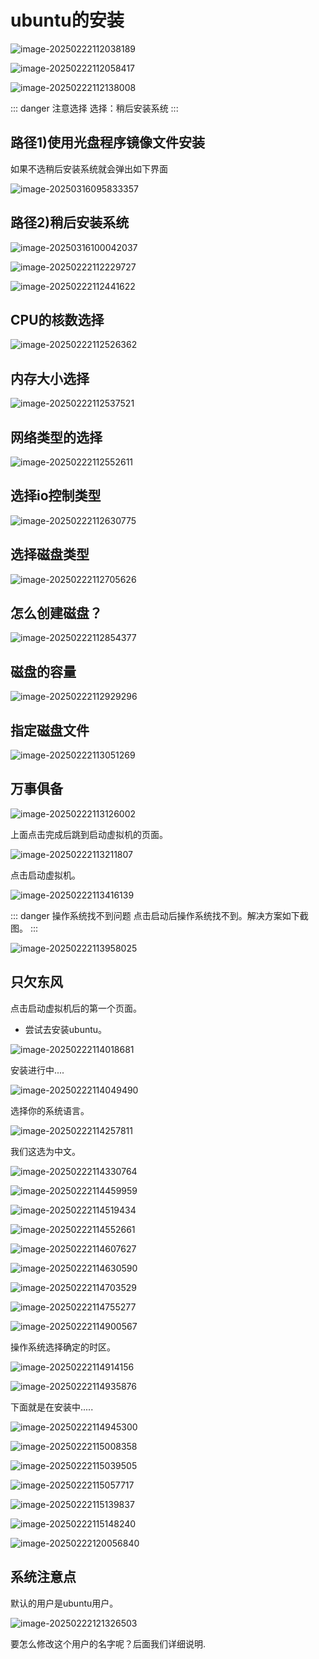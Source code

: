 # ubuntu的安装





![image-20250222112038189](demo02_2025_02_22.assets/image-20250222112038189.png)







![image-20250222112058417](demo02_2025_02_22.assets/image-20250222112058417.png)









![image-20250222112138008](demo02_2025_02_22.assets/image-20250222112138008.png)



::: danger 注意选择
选择：稍后安装系统
:::

## 路径1)使用光盘程序镜像文件安装

如果不选稍后安装系统就会弹出如下界面



![image-20250316095833357](demo02_2025_02_22.assets/image-20250316095833357.png)





## 路径2)稍后安装系统

![image-20250316100042037](demo02_2025_02_22.assets/image-20250316100042037.png)





![image-20250222112229727](demo02_2025_02_22.assets/image-20250222112229727.png)









![image-20250222112441622](demo02_2025_02_22.assets/image-20250222112441622.png)





## CPU的核数选择



![image-20250222112526362](demo02_2025_02_22.assets/image-20250222112526362.png)







## 内存大小选择



![image-20250222112537521](demo02_2025_02_22.assets/image-20250222112537521.png)





## 网络类型的选择



![image-20250222112552611](demo02_2025_02_22.assets/image-20250222112552611.png)







## 选择io控制类型



![image-20250222112630775](demo02_2025_02_22.assets/image-20250222112630775.png)





## 选择磁盘类型



![image-20250222112705626](demo02_2025_02_22.assets/image-20250222112705626.png)





## 怎么创建磁盘？



![image-20250222112854377](demo02_2025_02_22.assets/image-20250222112854377.png)





## 磁盘的容量





![image-20250222112929296](demo02_2025_02_22.assets/image-20250222112929296.png)









## 指定磁盘文件



![image-20250222113051269](demo02_2025_02_22.assets/image-20250222113051269.png)







## 万事俱备



![image-20250222113126002](demo02_2025_02_22.assets/image-20250222113126002.png)



上面点击完成后跳到启动虚拟机的页面。

![image-20250222113211807](demo02_2025_02_22.assets/image-20250222113211807.png)



点击启动虚拟机。



![image-20250222113416139](demo02_2025_02_22.assets/image-20250222113416139.png)



::: danger 操作系统找不到问题
点击启动后操作系统找不到。解决方案如下截图。
:::



![image-20250222113958025](demo02_2025_02_22.assets/image-20250222113958025.png)







## 只欠东风



点击启动虚拟机后的第一个页面。

- 尝试去安装ubuntu。

![image-20250222114018681](demo02_2025_02_22.assets/image-20250222114018681.png)









安装进行中....

![image-20250222114049490](demo02_2025_02_22.assets/image-20250222114049490.png)





选择你的系统语言。

![image-20250222114257811](demo02_2025_02_22.assets/image-20250222114257811.png)





我们这选为中文。

![image-20250222114330764](demo02_2025_02_22.assets/image-20250222114330764.png)









![image-20250222114459959](demo02_2025_02_22.assets/image-20250222114459959.png)





![image-20250222114519434](demo02_2025_02_22.assets/image-20250222114519434.png)









![image-20250222114552661](demo02_2025_02_22.assets/image-20250222114552661.png)











![image-20250222114607627](demo02_2025_02_22.assets/image-20250222114607627.png)











![image-20250222114630590](demo02_2025_02_22.assets/image-20250222114630590.png)







![image-20250222114703529](demo02_2025_02_22.assets/image-20250222114703529.png)







![image-20250222114755277](demo02_2025_02_22.assets/image-20250222114755277.png)









![image-20250222114900567](demo02_2025_02_22.assets/image-20250222114900567.png)







操作系统选择确定的时区。

![image-20250222114914156](demo02_2025_02_22.assets/image-20250222114914156.png)







![image-20250222114935876](demo02_2025_02_22.assets/image-20250222114935876.png)







下面就是在安装中.....

![image-20250222114945300](demo02_2025_02_22.assets/image-20250222114945300.png)









![image-20250222115008358](demo02_2025_02_22.assets/image-20250222115008358.png)







![image-20250222115039505](demo02_2025_02_22.assets/image-20250222115039505.png)







![image-20250222115057717](demo02_2025_02_22.assets/image-20250222115057717.png)







![image-20250222115139837](demo02_2025_02_22.assets/image-20250222115139837.png)







![image-20250222115148240](demo02_2025_02_22.assets/image-20250222115148240.png)









![image-20250222120056840](demo02_2025_02_22.assets/image-20250222120056840.png)





## 系统注意点

默认的用户是ubuntu用户。

![image-20250222121326503](demo02_2025_02_22.assets/image-20250222121326503.png)

要怎么修改这个用户的名字呢？后面我们详细说明.





































